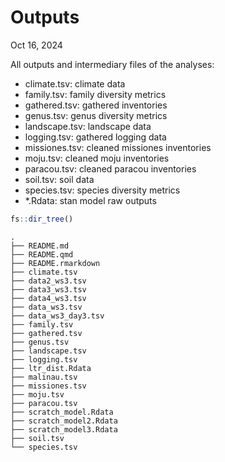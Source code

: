 # Outputs
Oct 16, 2024

All outputs and intermediary files of the analyses:

- climate.tsv: climate data
- family.tsv: family diversity metrics
- gathered.tsv: gathered inventories
- genus.tsv: genus diversity metrics
- landscape.tsv: landscape data
- logging.tsv: gathered logging data
- missiones.tsv: cleaned missiones inventories
- moju.tsv: cleaned moju inventories
- paracou.tsv: cleaned paracou inventories
- soil.tsv: soil data
- species.tsv: species diversity metrics
- \*.Rdata: stan model raw outputs

``` r
fs::dir_tree()
```

    .
    ├── README.md
    ├── README.qmd
    ├── README.rmarkdown
    ├── climate.tsv
    ├── data2_ws3.tsv
    ├── data3_ws3.tsv
    ├── data4_ws3.tsv
    ├── data_ws3.tsv
    ├── data_ws3_day3.tsv
    ├── family.tsv
    ├── gathered.tsv
    ├── genus.tsv
    ├── landscape.tsv
    ├── logging.tsv
    ├── ltr_dist.Rdata
    ├── malinau.tsv
    ├── missiones.tsv
    ├── moju.tsv
    ├── paracou.tsv
    ├── scratch_model.Rdata
    ├── scratch_model2.Rdata
    ├── scratch_model3.Rdata
    ├── soil.tsv
    └── species.tsv
